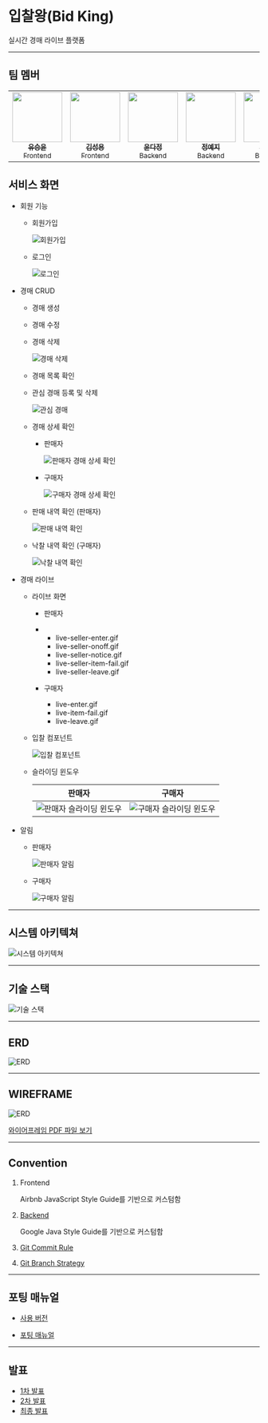 # 입찰왕(Bid King)

실시간 경매 라이브 플랫폼

---

## 팀 멤버

<table>
  <tr>
    <td align="center">
      <a href="https://github.com/brewcoldblue">
        <img src="./docs/images/profile/승윤.png" width="100px;" height="100px" alt=""/><br />
        <sub><b>유승윤</b></sub><br />
        <sub>Frontend</sub>
      </a>
    </td>
    <td align="center">
      <a href="https://github.com/yongseong2">
        <img src="./docs/images/profile/성용.png" width="100px;" height="100px" alt=""/><br />
        <sub><b>김성용</b></sub><br />
        <sub>Frontend</sub>
      </a>
    </td><td align="center">
      <a href="https://github.com/DJ-archive">
        <img src="./docs/images/profile/다정.jpg" width="100px;" height="100px" alt=""/><br />
        <sub><b>윤다정</b></sub><br />
        <sub>Backend</sub>
      </a>
    </td><td align="center">
      <a href="https://github.com/jeong-yeji">
        <img src="./docs/images/profile/예지.png" width="100px;" height="100px" alt=""/><br />
        <sub><b>정예지</b></sub><br />
        <sub>Backend</sub>
    	</a>
    </td><td align="center">
      <a href="https://github.com/DHKIM-0511">
        <img src="./docs/images/profile/동현.png" width="100px;" height="100px" alt=""/><br />
        <sub><b>김동현</b></sub><br />
        <sub>Backend</sub>
    	</a>
    </td><td align="center">
      <a href="https://github.com/yyanoos">
        <img src="./docs/images/profile/연우.png" width="100px;" height="100px" alt=""/><br />
        <sub><b>이연우</b></sub><br />
        <sub>Backend</sub>
 	   </a>
    </td>
  </tr>
</table>

## 서비스 화면

- 회원 기능

  - 회원가입

    ![회원가입](./docs/images/gifs/member/signup.gif)

  - 로그인

    ![로그인](./docs/images/gifs/member/login.gif)

- 경매 CRUD

  - 경매 생성

  - 경매 수정

  - 경매 삭제

    ![경매 삭제](./docs/images/gifs/auction/auction_delete.gif)

  - 경매 목록 확인

  - 관심 경매 등록 및 삭제

    ![관심 경매](./docs/images/gifs/others/like.gif)

  - 경매 상세 확인

    - 판매자

      ![판매자 경매 상세 확인](./docs/images/gifs/auction/auction-detail-seller.gif)

    - 구매자

      ![구매자 경매 상세 확인](./docs/images/gifs/auction/auction-detail.gif)

  - 판매 내역 확인 (판매자)

    ![판매 내역 확인](./docs/images/gifs/auction/auction-detail-seller-after.gif)

  - 낙찰 내역 확인 (구매자)

    ![낙찰 내역 확인](./docs/images/gifs/auction/auction-item-buy.gif)

- 경매 라이브

  - 라이브 화면

    - 판매자

    - - live-seller-enter.gif
      - live-seller-onoff.gif
      - live-seller-notice.gif
      - live-seller-item-fail.gif
      - live-seller-leave.gif

    - 구매자
      - live-enter.gif
      - live-item-fail.gif
      - live-leave.gif

  - 입찰 컴포넌트

    ![입찰 컴포넌트](./docs/images/gifs/live/others/component.gif)

  - 슬라이딩 윈도우

    | 판매자                                                                              | 구매자                                                                       |
    | ----------------------------------------------------------------------------------- | ---------------------------------------------------------------------------- |
    | ![판매자 슬라이딩 윈도우](./docs/images/gifs/live/others/sliding-window-seller.gif) | ![구매자 슬라이딩 윈도우](./docs/images/gifs/live/others/sliding-window.gif) |

- 알림

  - 판매자

    ![판매자 알림](./docs/images/gifs/others/notification-seller.gif)

  - 구매자

    ![구매자 알림](./docs/images/gifs/others/notification.gif)

---

## 시스템 아키텍쳐

![시스템 아키텍쳐](./docs/images/system_architecture.png)

---

## 기술 스택

![기술 스택](./docs/images/dev_tools.png)

---

## ERD

![ERD](./docs/images/erd.png)

---

## WIREFRAME

![ERD](./docs/images/wireframe.png)

[와이어프레임 PDF 파일 보기](./docs/wireframe.pdf)

---

## Convention

1. Frontend

   Airbnb JavaScript Style Guide를 기반으로 커스텀함

1. [Backend](./docs/convention/BidkingStyle.xml)

   Google Java Style Guide를 기반으로 커스텀함

1. [Git Commit Rule](./docs/convention/git_convention.md)

1. [Git Branch Strategy](./docs/convention/git_branch.md)

---

## 포팅 매뉴얼

- [사용 버전](./docs/manual/version.md)

- [포팅 매뉴얼](./docs/manual/porting_manual.md)

---

## 발표

- [1차 발표](./docs/presentation/230714_presentation.pdf)
- [2차 발표](./docs/presentation/230728_presentation.pdf)
- [최종 발표](./docs/presentation/230818_presentation.pdf)
